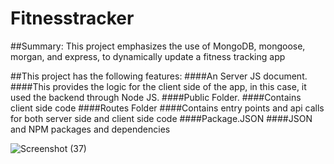 # Fitnesstracker

##Summary:
  This project emphasizes the use of MongoDB, mongoose, morgan, and express, to dynamically update a fitness tracking app

##This project has the following features:
  ####An Server JS document.
  ####This provides the logic for the client side of the app, in this case, it used the backend through Node JS.
  ####Public Folder.
  ####Contains client side code
  ####Routes Folder
  ####Contains entry points and api calls for both server side and client side code
  ####Package.JSON
  ####JSON and NPM packages and dependencies

![Screenshot (37)](https://user-images.githubusercontent.com/60905286/102702165-7edb1c00-4214-11eb-9bdd-e37a98d57e32.png)
